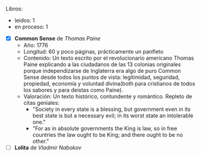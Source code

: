 Libros:
- leidos: 1
- en proceso: 1

- [X] **Common Sense** de *Thomas Paine*
  - Año: 1776
  - Longitud: 60 y poco páginas, prácticamente un panfleto
  - Contenido: Un texto escrito por el revolucionario americano Thomas Paine explicando a las ciudadanos de las 13 colonias
  originales porque independizarse de Inglaterra era algo de puro Common Sense desde todos los puntos de vista: legitimidad,
  seguridad, propiedad, economía y voluntad divina(both para cristianos de todos los sabores y para deistas como Paine).
  - Valoración: Un texto histórico, contundente y romántico. Repleto de citas geniales:
    - "Society in every state is a blessing, but government even in its best state is but a necessary evil; in its worst state an intolerable one."
    - "For as in absolute governments the King is law, so in free countries the law ought to be King; and there ought to be no other."
- [ ] **Lolita** de *Vladmir Nabokov*
